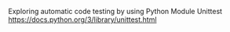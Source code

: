 Exploring automatic code testing by using Python Module Unittest https://docs.python.org/3/library/unittest.html
